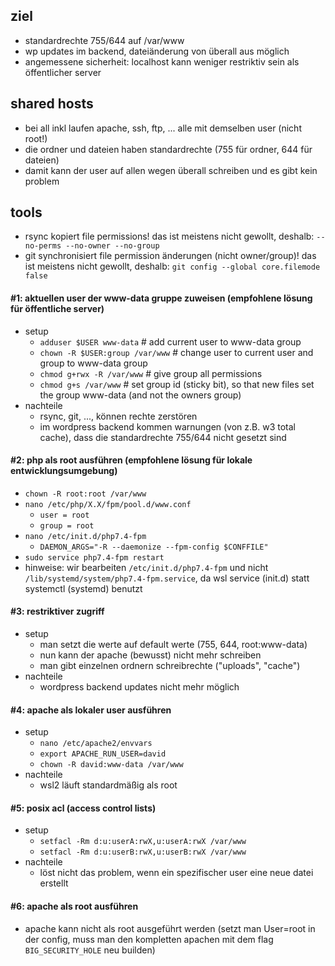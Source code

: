 ## ziel
- standardrechte 755/644 auf /var/www
- wp updates im backend, dateiänderung von überall aus möglich
- angemessene sicherheit: localhost kann weniger restriktiv sein als öffentlicher server

## shared hosts

- bei all inkl laufen apache, ssh, ftp, ... alle mit demselben user (nicht root!)
- die ordner und dateien haben standardrechte (755 für ordner, 644 für dateien)
- damit kann der user auf allen wegen überall schreiben und es gibt kein problem

## tools

- rsync kopiert file permissions! das ist meistens nicht gewollt, deshalb: `--no-perms --no-owner --no-group`
- git synchronisiert file permission änderungen (nicht owner/group)! das ist meistens nicht gewollt, deshalb: `git config --global core.filemode false`

#### #1: aktuellen user der www-data gruppe zuweisen (empfohlene lösung für öffentliche server)
- setup
  - `adduser $USER www-data` # add current user to www-data group
  - `chown -R $USER:group /var/www` # change user to current user and group to www-data group
  - `chmod g+rwx -R /var/www` # give group all permissions
  - `chmod g+s /var/www` # set group id (sticky bit), so that new files set the group www-data (and not the owners group)
- nachteile
  - rsync, git, ..., können rechte zerstören
  - im wordpress backend kommen warnungen (von z.B. w3 total cache), dass die standardrechte 755/644 nicht gesetzt sind
  
#### #2: php als root ausführen (empfohlene lösung für lokale entwicklungsumgebung)
- `chown -R root:root /var/www`
- `nano /etc/php/X.X/fpm/pool.d/www.conf`
  - `user = root`
  - `group = root`
- `nano /etc/init.d/php7.4-fpm`
  - `DAEMON_ARGS="-R --daemonize --fpm-config $CONFFILE"`
- `sudo service php7.4-fpm restart`
- hinweise: wir bearbeiten `/etc/init.d/php7.4-fpm` und nicht `/lib/systemd/system/php7.4-fpm.service`, da wsl service (init.d) statt systemctl (systemd) benutzt
  
#### #3: restriktiver zugriff
- setup
  - man setzt die werte auf default werte (755, 644, root:www-data)
  - nun kann der apache (bewusst) nicht mehr schreiben
  - man gibt einzelnen ordnern schreibrechte ("uploads", "cache")
- nachteile
  - wordpress backend updates nicht mehr möglich

#### #4: apache als lokaler user ausführen
- setup
  - `nano /etc/apache2/envvars`
  - `export APACHE_RUN_USER=david`
  - `chown -R david:www-data /var/www`
- nachteile
  - wsl2 läuft standardmäßig als root

#### #5: posix acl (access control lists)
- setup
  - `setfacl -Rm d:u:userA:rwX,u:userA:rwX /var/www`
  - `setfacl -Rm d:u:userB:rwX,u:userB:rwX /var/www`
- nachteile
  - löst nicht das problem, wenn ein spezifischer user eine neue datei erstellt
  
#### #6: apache als root ausführen
- apache kann nicht als root ausgeführt werden (setzt man User=root in der config, muss man den kompletten apachen mit dem flag `BIG_SECURITY_HOLE` neu builden)
